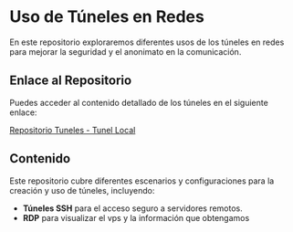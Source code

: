 # Uso de Túneles en Redes

En este repositorio exploraremos diferentes usos de los túneles en redes para mejorar la seguridad y el anonimato en la comunicación.

## Enlace al Repositorio
Puedes acceder al contenido detallado de los túneles en el siguiente enlace:

[Repositorio Tuneles - Tunel Local](https://github.com/JCreiv/Tuneles/tree/master/Tunel_Local)

## Contenido
Este repositorio cubre diferentes escenarios y configuraciones para la creación y uso de túneles, incluyendo:

- **Túneles SSH** para el acceso seguro a servidores remotos.
- **RDP** para visualizar el vps y la información que obtengamos
